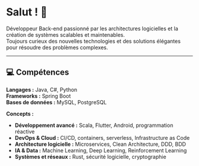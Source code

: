# Salut ! 👋
Développeur Back-end passionné par les architectures logicielles et la création de systèmes scalables et maintenables.  
Toujours curieux des nouvelles technologies et des solutions élégantes pour résoudre des problèmes complexes.

---

## 💻 Compétences

**Langages :** Java, C#, Python  
**Frameworks :** Spring Boot  
**Bases de données :** MySQL, PostgreSQL  

**Concepts :**  
- **Développement avancé :** Scala, Flutter, Android, programmation réactive  
- **DevOps & Cloud :** CI/CD, containers, serverless, Infrastructure as Code  
- **Architecture logicielle :** Microservices, Clean Architecture, DDD, BDD  
- **IA & Data :** Machine Learning, Deep Learning, Reinforcement Learning  
- **Systèmes et réseaux :** Rust, sécurité logicielle, cryptographie

